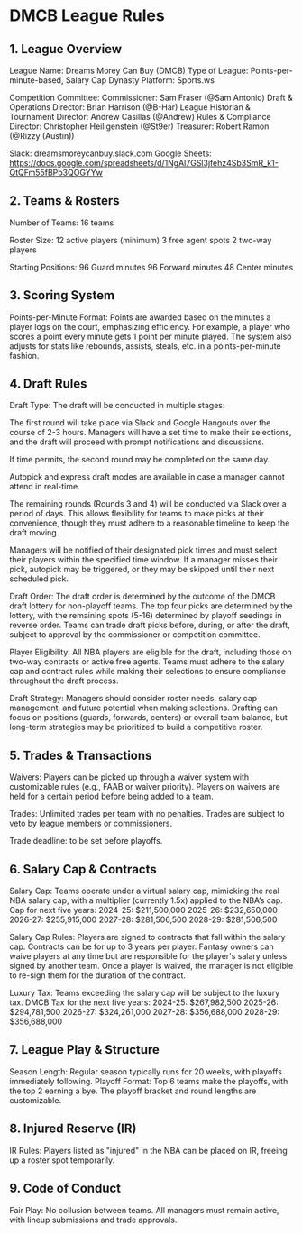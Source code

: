 # DMCB League Rules

## 1. League Overview

League Name: Dreams Morey Can Buy (DMCB)
Type of League: Points-per-minute-based, Salary Cap Dynasty
Platform: Sports.ws

Competition Committee:
Commissioner: Sam Fraser (@Sam Antonio)
Draft & Operations Director: Brian Harrison (@B-Har)
League Historian & Tournament Director: Andrew Casillas (@Andrew)
Rules & Compliance Director: Christopher Heiligenstein (@St9er)
Treasurer: Robert Ramon (@Rizzy (Austin))

Slack: dreamsmoreycanbuy.slack.com
Google Sheets: https://docs.google.com/spreadsheets/d/1NgAl7GSl3jfehz4Sb3SmR_k1-QtQFm55fBPb3QOGYYw

## 2. Teams & Rosters

Number of Teams: 16 teams

Roster Size:
12 active players (minimum)
3 free agent spots
2 two-way players

Starting Positions:
96 Guard minutes
96 Forward minutes
48 Center minutes

## 3. Scoring System

Points-per-Minute Format:
Points are awarded based on the minutes a player logs on the court, emphasizing efficiency.
For example, a player who scores a point every minute gets 1 point per minute played.
The system also adjusts for stats like rebounds, assists, steals, etc. in a points-per-minute fashion.

## 4. Draft Rules

Draft Type:
The draft will be conducted in multiple stages:

The first round will take place via Slack and Google Hangouts over the course of 2-3 hours. Managers will have a set time to make their selections, and the draft will proceed with prompt notifications and discussions.

If time permits, the second round may be completed on the same day.

Autopick and express draft modes are available in case a manager cannot attend in real-time.

The remaining rounds (Rounds 3 and 4) will be conducted via Slack over a period of days. This allows flexibility for teams to make picks at their convenience, though they must adhere to a reasonable timeline to keep the draft moving.

Managers will be notified of their designated pick times and must select their players within the specified time window. If a manager misses their pick, autopick may be triggered, or they may be skipped until their next scheduled pick.

Draft Order:
The draft order is determined by the outcome of the DMCB draft lottery for non-playoff teams. The top four picks are determined by the lottery, with the remaining spots (5-16) determined by playoff seedings in reverse order.
Teams can trade draft picks before, during, or after the draft, subject to approval by the commissioner or competition committee.

Player Eligibility:
All NBA players are eligible for the draft, including those on two-way contracts or active free agents.
Teams must adhere to the salary cap and contract rules while making their selections to ensure compliance throughout the draft process.

Draft Strategy:
Managers should consider roster needs, salary cap management, and future potential when making selections.
Drafting can focus on positions (guards, forwards, centers) or overall team balance, but long-term strategies may be prioritized to build a competitive roster.

## 5. Trades & Transactions

Waivers:
Players can be picked up through a waiver system with customizable rules (e.g., FAAB or waiver priority).
Players on waivers are held for a certain period before being added to a team.

Trades:
Unlimited trades per team with no penalties.
Trades are subject to veto by league members or commissioners.

Trade deadline: to be set before playoffs.

## 6. Salary Cap & Contracts

Salary Cap:
Teams operate under a virtual salary cap, mimicking the real NBA salary cap, with a multiplier (currently 1.5x) applied to the NBA’s cap.
Cap for next five years:
2024-25: $211,500,000
2025-26: $232,650,000
2026-27: $255,915,000
2027-28: $281,506,500
2028-29: $281,506,500

Salary Cap Rules:
Players are signed to contracts that fall within the salary cap.
Contracts can be for up to 3 years per player.
Fantasy owners can waive players at any time but are responsible for the player's salary unless signed by another team.
Once a player is waived, the manager is not eligible to re-sign them for the duration of the contract.

Luxury Tax:
Teams exceeding the salary cap will be subject to the luxury tax.
DMCB Tax for the next five years:
2024-25: $267,982,500
2025-26: $294,781,500
2026-27: $324,261,000
2027-28: $356,688,000
2028-29: $356,688,000

## 7. League Play & Structure

Season Length: Regular season typically runs for 20 weeks, with playoffs immediately following.
Playoff Format:
Top 6 teams make the playoffs, with the top 2 earning a bye.
The playoff bracket and round lengths are customizable.

## 8. Injured Reserve (IR)

IR Rules:
Players listed as "injured" in the NBA can be placed on IR, freeing up a roster spot temporarily.

## 9. Code of Conduct

Fair Play:
No collusion between teams.
All managers must remain active, with lineup submissions and trade approvals.
